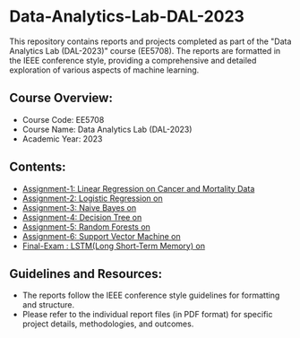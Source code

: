 # Data-Analytics-Lab-DAL-2023
This repository contains reports and projects completed as part of the "Data Analytics Lab (DAL-2023)" course (EE5708). The reports are formatted in the IEEE conference style, providing a comprehensive and detailed exploration of various aspects of machine learning.

## Course Overview:
- Course Code: EE5708
- Course Name: Data Analytics Lab (DAL-2023)
- Academic Year: 2023

## Contents:
* [Assignment-1: Linear Regression on Cancer and Mortality Data](https://github.com/ArunPalaniappan/Data-Analytics-Lab-DAL-2023/blob/main/me20b036_DAL_Asgt_1.pdf)
* [Assignment-2: Logistic Regression on](https://github.com/ArunPalaniappan/Data-Analytics-Lab-DAL-2023/blob/main/me20b036_DAL_Asgt_2.pdf)
* [Assignment-3: Naive Bayes on](https://github.com/ArunPalaniappan/Data-Analytics-Lab-DAL-2023/blob/main/me20b036_DAL_Asgt_3.pdf)
* [Assignment-4: Decision Tree on](https://github.com/ArunPalaniappan/Data-Analytics-Lab-DAL-2023/blob/main/me20b036_DAL_Asgt_4.pdf)
* [Assignment-5: Random Forests on](https://github.com/ArunPalaniappan/Data-Analytics-Lab-DAL-2023/blob/main/me20b036_DAL_Asgt_5.pdf)
* [Assignment-6: Support Vector Machine on](https://github.com/ArunPalaniappan/Data-Analytics-Lab-DAL-2023/blob/main/me20b036_DAL_Asgt_6.pdf)
* [Final-Exam  : LSTM(Long Short-Term Memory) on](https://github.com/ArunPalaniappan/Data-Analytics-Lab-DAL-2023/blob/main/me20b036_DAL_Final_Exam.pdf)

## Guidelines and Resources:
- The reports follow the IEEE conference style guidelines for formatting and structure.
- Please refer to the individual report files (in PDF format) for specific project details, methodologies, and outcomes.
